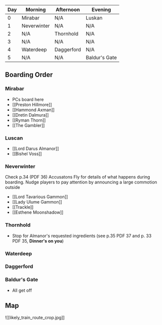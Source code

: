 | Day | Morning     | Afternoon  | Evening       |
| --- | ----------- | ---------- | ------------- |
| 0   | Mirabar     | N/A        | Luskan        |
| 1   | Neverwinter | N/A        | N/A           |
| 2   | N/A         | Thornhold  | N/A           |
| 3   | N/A         | N/A        | N/A           |
| 4   | Waterdeep   | Daggerford | N/A           |
| 5   | N/A         | N/A        | Baldur's Gate |

## Boarding Order
### Mirabar
- PCs board here
- [[Preston Hillmore]]
- [[Hammond Axman]]
- [[Dretin Dalmura]]
- [[Ryman Thorn]]
- [[The Gambler]]
### Luscan
- [[Lord Darus Almanor]]
- [[Bishel Voss]]
### Neverwinter
Check p.34 (PDF 36) Accusatons Fly for details of what happens during boarding. Nudge players to pay attention by announcing a large commotion outside
- [[Lord Tavarious Gammon]]
- [[Lady Ulume Gammon]]
- [[Trackle]]
- [[Esthene Moonshadow]]
### Thornhold
- Stop for Almanor's requested ingredients (see p.35 PDF 37 and p. 33 PDF 35, **Dinner's on you**)
### Waterdeep
### Daggerford
### Baldur's Gate
- All get off
## Map
![[likely_train_route_crop.jpg]]
